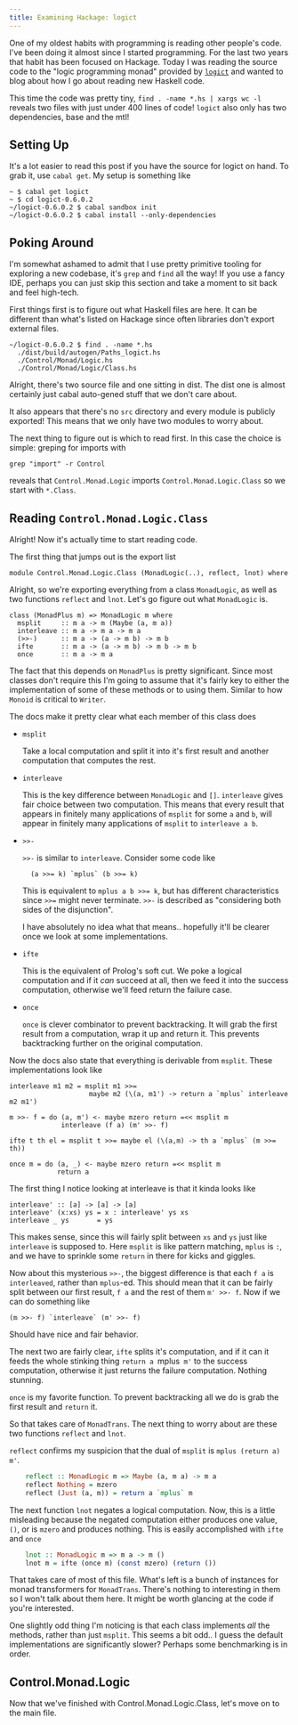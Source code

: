 ```yaml
---
title: Examining Hackage: logict
---
```


One of my oldest habits with programming is reading other people's
code. I've been doing it almost since I started programming. For the
last two years that habit has been focused on Hackage. Today I was
reading the source code to the "logic programming monad" provided by
[`logict`][logict] and wanted to blog about how I go about reading new
Haskell code.

This time the code was pretty tiny, `find . -name *.hs | xargs wc -l`
reveals two files with just under 400 lines of code! `logict` also
only has two dependencies, base and the mtl!

## Setting Up

It's a lot easier to read this post if you have the source for logict
on hand. To grab it, use `cabal get`. My setup is something like

    ~ $ cabal get logict
    ~ $ cd logict-0.6.0.2
    ~/logict-0.6.0.2 $ cabal sandbox init
    ~/logict-0.6.0.2 $ cabal install --only-dependencies
    
## Poking Around

I'm somewhat ashamed to admit that I use pretty primitive tooling for
exploring a new codebase, it's `grep` and `find` all the way! If you
use a fancy IDE, perhaps you can just skip this section and take a
moment to sit back and feel high-tech.

First things first is to figure out what Haskell files are here. It
can be different than what's listed on Hackage since often libraries
don't export external files.

    ~/logict-0.6.0.2 $ find . -name *.hs
      ./dist/build/autogen/Paths_logict.hs
      ./Control/Monad/Logic.hs
      ./Control/Monad/Logic/Class.hs

Alright, there's two source file and one sitting in dist. The dist one
is almost certainly just cabal auto-gened stuff that we don't care
about.

It also appears that there's no `src` directory and every module is
publicly exported! This means that we only have two modules to worry
about.

The next thing to figure out is which to read first. In this case the
choice is simple: greping for imports with

    grep "import" -r Control

reveals that `Control.Monad.Logic` imports `Control.Monad.Logic.Class`
so we start with `*.Class`.

## Reading `Control.Monad.Logic.Class`

Alright! Now it's actually time to start reading code.

The first thing that jumps out is the export list

    module Control.Monad.Logic.Class (MonadLogic(..), reflect, lnot) where

Alright, so we're exporting everything from a class `MonadLogic`, as
well as two functions `reflect` and `lnot`. Let's go figure out what
`MonadLogic` is.

    class (MonadPlus m) => MonadLogic m where
      msplit     :: m a -> m (Maybe (a, m a))
      interleave :: m a -> m a -> m a
      (>>-)      :: m a -> (a -> m b) -> m b
      ifte       :: m a -> (a -> m b) -> m b -> m b
      once       :: m a -> m a

The fact that this depends on `MonadPlus` is pretty significant. Since
most classes don't require this I'm going to assume that it's fairly
key to either the implementation of some of these methods or to using
them. Similar to how `Monoid` is critical to `Writer`.

The docs make it pretty clear what each member of this class does

  - `msplit`

    Take a local computation and split it into it's first result and
    another computation that computes the rest.

  - `interleave`

    This is the key difference between `MonadLogic` and
    `[]`. `interleave` gives fair choice between two computation. This means
    that every result that appears in finitely many applications of
    `msplit` for some `a` and `b`, will appear in finitely many
    applications of `msplit` to `interleave a b`.

  - `>>-`

     `>>-` is similar to `interleave`. Consider some code like

          (a >>= k) `mplus` (b >>= k)

     This is equivalent to `mplus a b >>= k`, but has different
     characteristics since `>>=` might never terminate. `>>-` is
     described as "considering both sides of the disjunction".

     I have absolutely no idea what that means.. hopefully it'll be
     clearer once we look at some implementations.

  - `ifte`

     This is the equivalent of Prolog's soft cut. We poke a logical
     computation and if it *can* succeed at all, then we feed it into
     the success computation, otherwise we'll feed return the failure case.

  - `once`

     `once` is clever combinator to prevent backtracking. It will grab
     the first result from a computation, wrap it up and return
     it. This prevents backtracking further on the original
     computation.

Now the docs also state that everything is derivable from
`msplit`. These implementations look like

    interleave m1 m2 = msplit m1 >>=
                        maybe m2 (\(a, m1') -> return a `mplus` interleave m2 m1')

    m >>- f = do (a, m') <- maybe mzero return =<< msplit m
                 interleave (f a) (m' >>- f)

    ifte t th el = msplit t >>= maybe el (\(a,m) -> th a `mplus` (m >>= th))

    once m = do (a, _) <- maybe mzero return =<< msplit m
                return a


The first thing I notice looking at interleave is that it kinda looks
like

    interleave' :: [a] -> [a] -> [a]
    interleave' (x:xs) ys = x : interleave' ys xs
    interleave _ ys       = ys

This makes sense, since this will fairly split between `xs` and `ys`
just like `interleave` is supposed to. Here `msplit` is like pattern
matching, `mplus` is `:`, and we have to sprinkle some `return` in
there for kicks and giggles.

Now about this mysterious `>>-`, the biggest difference is that each
`f a` is `interleaved`, rather than `mplus`-ed. This should mean that
it can be fairly split between our first result, `f a` and the rest of
them `m' >>- f`. Now if we can do something like

    (m >>- f) `interleave` (m' >>- f)

Should have nice and fair behavior.

The next two are fairly clear, `ifte` splits it's computation, and if
it can it feeds the whole stinking thing `return a `mplus` m'` to the
success computation, otherwise it just returns the failure
computation. Nothing stunning.

`once` is my favorite function. To prevent backtracking all we do is
grab the first result and `return` it.

So that takes care of `MonadTrans`. The next thing to worry about are
these two functions `reflect` and `lnot`.

`reflect` confirms my suspicion that the dual of `msplit` is `mplus
(return a) m'`.

``` haskell
    reflect :: MonadLogic m => Maybe (a, m a) -> m a
    reflect Nothing = mzero
    reflect (Just (a, m)) = return a `mplus` m
```

The next function `lnot` negates a logical computation. Now, this is a
little misleading because the negated computation either produces one
value, `()`, or is `mzero` and produces nothing. This is easily
accomplished with `ifte` and `once`

``` haskell
    lnot :: MonadLogic m => m a -> m ()
    lnot m = ifte (once m) (const mzero) (return ())
```

That takes care of most of this file. What's left is a bunch of
instances for monad transformers for `MonadTrans`. There's nothing to
interesting in them so I won't talk about them here. It might be worth
glancing at the code if you're interested.

One slightly odd thing I'm noticing is that each class implements
*all* the methods, rather than just `msplit`. This seems a bit
odd.. I guess the default implementations are significantly slower?
Perhaps some benchmarking is in order.

## Control.Monad.Logic

Now that we've finished with Control.Monad.Logic.Class, let's move on
to the main file.


[logict]: http://hackage.haskell.org/package/logict

